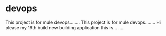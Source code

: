 # devops
This project is for mule devops........
This project is for mule devops........
Hi please my 19th build
new building application this is...
.....
